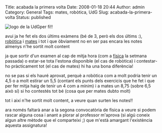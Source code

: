 Title: acabada la primera volta
Date: 2008-01-18 20:44
Author: admin
Category: General
Tags: mates, robòtica, UdG
Slug: acabada-la-primera-volta
Status: published

<img src="http://gil.badall.net/wp-content/uploads/2008/02/sigles_blau.jpg" data-align="right" alt="logo de la UdG" />per fi!!

avui ja he fet els dos últims exàmens (bé de 3, però els dos últims :), <a href="https://pserv.udg.edu/FitxesAssignatures/VistaPublica.aspx?IdCursAcademic=2007&amp;IdAssignatura=3105IS0012&amp;tab=1" target="_blank" rel="noopener">robòtica</a> i <a href="https://pserv.udg.edu/FitxesAssignatures/VistaPublica.aspx?IdCursAcademic=2007&amp;IdAssignatura=3105II0007&amp;tab=1" target="_blank" rel="noopener">mates</a> i tot i que òbviament no en ser pas encara les notes almenys n'he sortit molt content

ja que sortir d'un examen al cap de mitja hora (com a <a href="https://pserv.udg.edu/FitxesAssignatures/VistaPublica.aspx?IdCursAcademic=2007&amp;IdAssignatura=3105II0002&amp;tab=1" target="_blank" rel="noopener">física</a> la setmana passada) o estar-se tota l'estona disponible (el cas de robòtica) i contestar-ho pràcticament tot (el cas de mates) hi ha una bona diferència!

no se pas si els hauré aprovat, perquè a robòtica com a molt podria tenir un 4,5 o a molt estirar un 5,5 (contant els punts dels exercicis que he fet i que per fer mitja haig de tenir un 4 com a mínim) i a mates un 8,75 (sobre 6,5 això sí) si ho contestés tot bé (cosa que per mates dubto molt)

tot i així n'he sortit molt content, a veure quan surten les notes!!

ara només faltarà anar a la segona convocatòria de física a veure si podem rascar alguna cosa i anant a plorar al professor m'aprova (si algú coneix algun altre mètode que el comparteixi ;) que m'està amargant l'existència aquesta assignatura!
